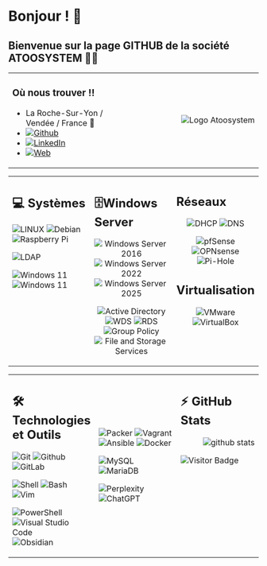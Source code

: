 # Bonjour ! 🥖

## Bienvenue sur la page GITHUB de la société ATOOSYSTEM 🙋‍♂️

<table><tr><td valign="top" width="50%">

### Où nous trouver !!

- La Roche-Sur-Yon / Vendée / France 🥐
- [![Github](https://img.shields.io/badge/-Github-181717?style=flat-square&logo=Github&logoColor=white)](https://github.com/atoosystem) 
- [![LinkedIn](https://img.shields.io/badge/LinkedIn-0077B5?style=flat-square&logo=LinkedIn&logoColor=white)](https://www.linkedin.com/in/ludovicbutet/)
- [![Web](https://img.shields.io/badge/Web-4CAF50?style=flat-square&logo=world&logoColor=white)](https://atoosystem.com)

</td><td valign="center">
<img align="right" src="https://atoosystem.com/sitepad-data/uploads/2025/01/logo-atoo-738x105.png" alt='Logo Atoosystem' />
</td></tr></table>

<table><tr><td valign="top" width="33%">

## 💻 Systèmes

  ![LINUX](https://img.shields.io/badge/LINUX-FCC624?style=flat-square&logo=linux&logoColor=black)
  ![Debian](https://img.shields.io/badge/Debian-A81D33?style=flat-square&logo=debian&logoColor=white)
  ![Raspberry Pi](https://img.shields.io/badge/-Raspberry%20Pi-C51A4A?style=flat-square&logo=Raspberry-Pi)

  ![LDAP](https://img.shields.io/badge/LDAP-Directory_Protocol-FFD700?style=flat-square&logo=openldap&logoColor=black)

  ![Windows 11](https://img.shields.io/badge/Windows-10-0078D6?style=flat-square&logo=windows&logoColor=white)
  ![Windows 11](https://img.shields.io/badge/Windows-11-0078D6?style=flat-square&logo=windows&logoColor=white)

</td><td valign="top" width="33%">

## 🗄️Windows  Server
<div align="center">

  ![Windows Server 2016](https://img.shields.io/badge/Windows-Server_2016-00A4EF?style=flat-square&logo=windows&logoColor=white)
  ![Windows Server 2022](https://img.shields.io/badge/Windows-Server_2022-00A4EF?style=flat-square&logo=windows&logoColor=white)
  ![Windows Server 2025](https://img.shields.io/badge/Windows-Server_2025-00A4EF?style=flat-square&logo=windows&logoColor=white)

  ![Active Directory](https://img.shields.io/badge/Active_Directory-Directory_Service-00A4EF?style=flat-square&logo=windows&logoColor=white)
  ![WDS](https://img.shields.io/badge/WDS-Windows_Deployment_Services-00A4EF?style=flat-square&logo=windows&logoColor=white)
  ![RDS](https://img.shields.io/badge/RDS-Remote_Desktop_Services-00A4EF?style=flat-square&logo=windows&logoColor=white)
  ![Group Policy](https://img.shields.io/badge/Group-Policy-00A4EF?style=flat-square&logo=windows&logoColor=white)
  ![File and Storage Services](https://img.shields.io/badge/File_and_Storage-Services-00A4EF?style=flat-square&logo=windows&logoColor=white)

</div></td><td valign="top">

## Réseaux
<div align="center">

![DHCP](https://img.shields.io/badge/DHCP-Dynamic_Host_Configuration_Protocol-00A4EF?style=flat-square&logo=windows&logoColor=white)
![DNS](https://img.shields.io/badge/DNS-Domain_Name_System-00A4EF?style=flat-square&logo=windows&logoColor=white)

![pfSense](https://img.shields.io/badge/pfSense-2F54EB?style=flat-square&logo=pfsense&logoColor=white)
![OPNsense](https://img.shields.io/badge/OPNsense-FF6600?style=flat-square&logo=opnsense&logoColor=white)
![Pi-Hole](https://img.shields.io/badge/pihole-%2396060C.svg?style=flat-square&logo=pi-hole&logoColor=white)

## Virtualisation

  ![VMware](https://img.shields.io/badge/VMware-607078?style=flat-square&logo=vmware&logoColor=white)
  ![VirtualBox](https://img.shields.io/badge/VirtualBox-183A61?style=flat-square&logo=virtualbox&logoColor=white)

</div></td></tr></table>

<table><tr><td valign="top" width="33%">
  
## 🛠 Technologies et Outils

  ![Git](https://img.shields.io/badge/Git-F05032?logo=Git&style=flat-square&logoColor=white)
  ![Github](https://img.shields.io/badge/Github-181717?logo=Github&style=flat-square&logoColor=white)
  ![GitLab](https://img.shields.io/badge/GitLab-FCA121?style=flat-square&logo=gitlab)

  ![Shell](https://img.shields.io/badge/Shell-463934?style=flat-square&logo=gnu-bash&logoColor=white)
  ![Bash](https://img.shields.io/badge/Bash-4EAA25?style=flat-square&logo=gnu-bash&logoColor=white)
  ![Vim](https://img.shields.io/badge/Vim-019733?style=flat-square&logo=vim&logoColor=white)
  
  ![PowerShell](https://img.shields.io/badge/PowerShell-5391FE?style=flat-square&logo=windows&logoColor=white)
  ![Visual Studio Code](https://img.shields.io/badge/Visual%20Studio%20Code-007ACC?style=flat-square&logo=visual-studio-code)
  ![Obsidian](https://img.shields.io/badge/Obsidian-4A3897?style=flat-square&logo=obsidian)

<td valign="center" width="33%">

  ![Packer](https://img.shields.io/badge/Packer-E34C27?style=flat-square&logo=packer&logoColor=white)
  ![Vagrant](https://img.shields.io/badge/Vagrant-1868F2?style=flat-square&logo=vagrant&logoColor=white)
  ![Ansible](https://img.shields.io/badge/Ansible-black?style=flat-square&logo=ansible)
  ![Docker](https://img.shields.io/badge/docker-%230db7ed.svg?style=flat-square&logo=docker&logoColor=white)

  ![MySQL](https://img.shields.io/badge/MySQL-black?style=flat-square&logo=mysql)
  ![MariaDB](https://img.shields.io/badge/MariaDB-black?style=flat-square&logo=mariadb)
  
  ![Perplexity](https://img.shields.io/badge/Perplexity-1FB8CD?logo=perplexity&logoColor=fff)
  ![ChatGPT](https://img.shields.io/badge/ChatGPT-74aa9c?logo=openai&logoColor=white)

</td><td valign="top" width="33%">

## ⚡ GitHub Stats

<img align="right" src="https://github-readme-stats.vercel.app/api?username=lbutet&show_icons=true&icon_color=CE1D2D&text_color=718096&bg_color=00000000&hide_title=true&hide_border=true" alt="github stats"></br>

![Visitor Badge](https://visitor-badge.laobi.icu/badge?page_id=atoosystem.atoosystem)
</td></table>
